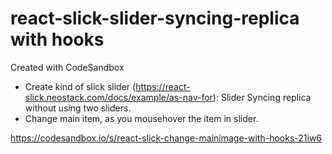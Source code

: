# react-slick-slider-syncing-replica with hooks
Created with CodeSandbox

- Create kind of slick slider (https://react-slick.neostack.com/docs/example/as-nav-for): Slider Syncing replica without using two sliders. 
- Change main item, as you mousehover the item in slider.


https://codesandbox.io/s/react-slick-change-mainimage-with-hooks-21iw6


